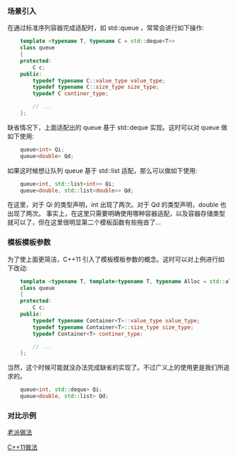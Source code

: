 
### 场景引入

在通过标准序列容器完成适配时，如 std::queue ，常常会进行如下操作:
```c++
    template <typename T, typename C = std::deque<T>>
    class queue
    {
    protected:
        C c;
    public:
        typedef typename C::value_type value_type;
        typedef typename C::size_type size_type;
        typedef C continer_type;

        // ...
    };
```
缺省情况下，上面适配出的 queue 基于 std::deque 实现。这时可以对 queue 做如下使用:
```c++
    queue<int> Qi;
    queue<double> Qd;
```

如果这时候想让队列 queue 基于 std::list 适配，那么可以做如下使用:
```c++
    queue<int, std::list<int>> Qi;
    queue<double, std::list<double>> Qd;
```

在这里，对于 Qi 的类型声明，int 出现了两次。对于 Qd 的类型声明，double 也出现了两次。
事实上，在这里只需要明确使用哪种容器适配，以及容器存储类型就可以了，但在这里很明显第二个模板函数有些拖沓了...

### 模板模板参数
为了使上面更简洁，C++11 引入了模板模板参数的概念。这时可以对上例进行如下改动:
```c++
    template <typename T, template<typename T, typename Alloc = std::allocator<T>> class Container>
    class queue
    {
    protected:
        C c;
    public:
        typedef typename Container<T>::value_type value_type;
        typedef typename Container<T>::size_type size_type;
        typedef Container<T> continer_type;

        // ...
    };
```
当然，这个时候可能就没办法完成缺省的实现了。不过广义上的使用更是我们所追求的。
```c++
    queue<int, std::deque> Qi;
    queue<double, std::list> Qd;
```

### 对比示例

[老派做法](03_template_template/old.cpp)

[C++11做法](03_template_template/new.cpp)
